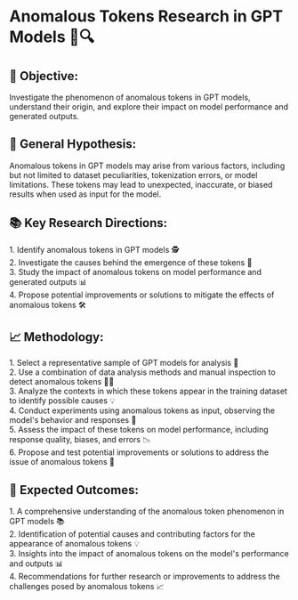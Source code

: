 <h1>Anomalous Tokens Research in GPT Models 🚀🔍</h1>
<h2>🎯 Objective:</h2> Investigate the phenomenon of anomalous tokens in GPT models, understand their origin, and explore their impact on model performance and generated outputs. 
<h2>💫 General Hypothesis:</h2> Anomalous tokens in GPT models may arise from various factors, including but not limited to dataset peculiarities, tokenization errors, or model limitations. These tokens may lead to unexpected, inaccurate, or biased results when used as input for the model. 
<h2>📚 Key Research Directions:</h2> 
1. Identify anomalous tokens in GPT models 🕵️<br>
2. Investigate the causes behind the emergence of these tokens 🧪<br>
3. Study the impact of anomalous tokens on model performance and generated outputs 📊<br>
4. Propose potential improvements or solutions to mitigate the effects of anomalous tokens 🛠️
<h2>📈 Methodology:</h2> 
1. Select a representative sample of GPT models for analysis 🧐<br>
2. Use a combination of data analysis methods and manual inspection to detect anomalous tokens 🕵️‍♀️<br>
3. Analyze the contexts in which these tokens appear in the training dataset to identify possible causes 💡<br>
4. Conduct experiments using anomalous tokens as input, observing the model's behavior and responses 🧪<br>
5. Assess the impact of these tokens on model performance, including response quality, biases, and errors 📉<br>
6. Propose and test potential improvements or solutions to address the issue of anomalous tokens 🚀
<h2>🌟 Expected Outcomes:</h2> 
1. A comprehensive understanding of the anomalous token phenomenon in GPT models 📚<br>
2. Identification of potential causes and contributing factors for the appearance of anomalous tokens 💡<br>
3. Insights into the impact of anomalous tokens on the model's performance and outputs 📊<br>
4. Recommendations for further research or improvements to address the challenges posed by anomalous tokens 📈
